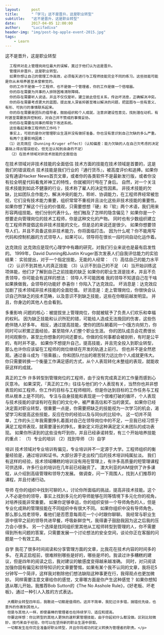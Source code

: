 ```yaml
---
layout:     post
title:      "「学习」这不是晋升，这是职业转型"
subtitle:   "这不是晋升，这是职业转型"
date:       2017-04-05 12:00:00
author:     "Lucifadiva"
header-img: "img/post-bg-apple-event-2015.jpg"
tags:
    - Learn
---
```


> 


<div>
 <p>这不是晋升，这是职业转型

      工程师对走上管理岗岗位最大的误解，莫过于他们认为这是晋升。
      管理并非晋升，这是职业转型。
      如果你想让自己的管理工作高效，必须每天进行与工程师技能完全不同的练习。这些技能可能是你从未培养甚至未曾察觉的。
      你的工作不是做一个工程师，也不是做一个管理者，你的工作是做一个倍增器。
      你的存在需要为共事的人排除困难清除障碍。
      你的存在需要听人说话，并且不仅仅是听，建立彼此信任关系，传达坏消息，正确解决冲突。
      你的存在需要考虑更大的蓝图，提出发人深省抑甚至难以解决的问题，把蓝图与一些有意义、有形、可执行的事情联系起来。
      你的存在需要是团队的倡导者，鼓励组织和个人成就，注意非建设性意见，找到潜在动机，有时甚至需要放弃控制权，对自己并不赞成的事情妥协。
      你的存在需要在同事的帮助下改进系统。
      这些看起来像工程师的工作吗？
      事实上，可悲的是你对管理职业生涯并没有做好准备，你也没有意识到自己欠缺的多么严重。
      有两个主要影响因素：
     （1）达克效应（Dunning-Kruger effect）（认知偏差：能力欠缺的人在自己欠考虑的决定基础上得出错误结论，但无法认知到自身的不足）
      （2）在技术领域对非技术技能的全面低估

在技术领域对非技术技能的全面低估
     技术方面的技能在技术领域是首要的，这是我们的错误观点
     技术技能是我们行业的『通行货币』，被高度评价和追捧。如果你没有通读Hacker News首页文章，或者你的各类软件不是最新发行版，或者你没有拉全明星代码看鬼斧神工的特性，你就被同行甩在了身后。
     自然，对一个关注技术技能到如此不健康的行业，技术称了雇人的决定性因素。
     非技术技能的欠缺，比如团队合作能力，解决冲突的能力，聆听、协调能力，在工程师界经常被忽视，它们没有技术能力重要，组织常常不重视并且淡化这些非技术技能的重要性。
     如果你想了解这个行业的价值观，只需要想想『硬』和『软』两个术语，我们用来形容两组技能。他们分别代表什么，他们触及了怎样的隐含偏见？
     如果你是一个想要走向管理岗位的技术工程师，你是这种文化的产物。
     同时也有少数组织建立在工程师界提倡这些非技术技能的文化，但是总的来说还是很少。
     如果你想要领导人们，并且不具备这些非技术能力，你将面临打击。
     因为什么呢？你不能用写代码和控制机器的方式领导人，如果可以，领导将在很长一段时间自动化运作着。

达克效应
     达克效应是现代心理学中有趣的研究，对我们行业来说也是最有启发性的。
     1999年，David Dunning和Justin Kruger首次发表人们自我评估能力的实验结果：
          实验提出，对于一个指定技能，无能的人经常：
          （1）高估自己的能力水平
          （2）认识不到其他人的真正技能
          （3）认识不到自己的不足
          （4）当开始训练这项体能，他们才了解到自己之前技能的缺乏
     如果你的职业生涯是技术，并且不负责领导，你可能会有这样的想法：
          领导人不可能困难
          我的领导不知道自己在干啥
          如果换做我，会领导的功能好
     恭喜你！你陷入了达克效应。
     坏消息是：达克效应加剧了技术领域非技术技能的全面贬值。
     好消息是：走上管理岗位，你很快会认识自己所缺乏的技术范畴，以及意识不到缺乏技能，这些在你眼前越发明显。
     并且，你身边的其他人也会看到。

多重影响
     问题的核心：被提拔坐上管理岗位，你就被赋予了负责人们欢乐和幸福的权利。
     因为缺乏技能和认识所犯的错，可能给人造成无法挽回的伤害，这些伤疤伴随人好多年。
     相反，通过提高技能，使你的团队朝着同一个i饿方向努力，你同时可以积累正面经验，甚至陪伴人们整个职业生涯。
     你的团队成员会花费很长时间观察你，甚至比你想象的时间还要长。你做的任何事都会被剖析，有时是公平的，有时并不是。
     如果你不想提升自己，提高技能，并且完全投入到职业转型，那么也许你应该留在工程师的岗位继续在开发的轨道上前行。
     但也并不是全然悲观。通过奋斗成为『倍乘器』，你和团队付出的艰苦努力远比你个人成就更伟大。
     你只需要转换一个衡量工作满足感的方式，从个人表现转化未整组的表现，就能收获这样的成就。

真正的工作
     许多转型到管理岗位的工程师，由于没有完成真正的工作量而感到心灰意冷。
     如果深究，『真正的工作』往往与他们的个人表现有关，当然你也并非想表现的如工程师，你工作的目标与工程师相同，但是你达到目标的工作任务与工程师从根本上是不同的。
     专注与自身技能和表现是一个很难打破的循环，个人表现与技术技能的谬误有时在我们的文化中，被严重高估和不当的褒奖。
     如果你已经决定面对职业转型，很重要一点是，你需要把缺乏的技能视为一次学习的机会，渴望学习和提高这些技能，反应在你的经验以及与同伙的比较中。
     这一切并不简单，工作的头三年我需要挣扎着面对自己在领导岗位中的不足，一旦我已经习惯于满足工程师表现，就需要漫长的挣扎，重新定义将这种满足定义未团队的成功表现。
     如果你所读到的这些没有吓到你，并且已经承诺转型，有三个开始培养技能的重点：
          （1）专业的培训
          （2）找到导师
          （3）自学

培训
     技术领域对专业培训有偏见，专业培训并不一定源于大学。工程师组织的衡量经验是，通过培训和证书。大部分源于走出校门后的技术培训纯属扯淡。
     我们有这样的经验，技术领域糟糕的培训没有用在管理上，有许多高质量的短管理课程可供选择，许多行业的培训在几年前已经融资了。
     澳大利亚的AIM提供了许多课程，从介绍到高级管理和领导力发展。
     做调查，问一下周围人，找到人们推荐的课程，并且付诸行动。

导师
     在你的组织中找到可聊的人，讨论你所面临的挑战，提高非技术技能。这个人不必是你的领导，事实上找到多元化的导师能够在同等情境下多元化你的视角，对培养技能非常重要。
     如果你足够幸运，你的组织安排一个导师角色的人，但是专业化成熟的管理技能在不同组织中有很大不同。
     如果你组织中没有导师角色，那么那么找老领导，看他们是否愿意每周花一个小时跟你聊聊。
     我经常与职业生涯中很早之前的领导共进早餐，呼吸新鲜空气，我得妻子鼓励我因为这之后我的压力会小很多。
     另一个选择是找同组织里其他从工程师转型到管理的人，你不需要得到所有问题的答案，只需要发展一个讨论想法的安全空间，谈论你正在客服的问题是一个有效工具。

自学
     我花了很多时间阅读和分享管理方面的文章，比我花在技术内容的时间多的多。
     在真正启程前，很难辨别哪些是好的，哪些是坏的。我读过许多糟糕的建议，但是四年的阅读之后，我对建议的敏感度变得越来越准确。
     同时，对只阅读加强你固有偏见和领导知识的文章要警惕，如果有某个我不认同的文章，我将花5分钟写一个简评，这样我对剔除他们想法缺陷这种事更在行，我得观点也更加微妙。
     同样需要注意文章给你的感觉，文章哪方面是你产生这种感觉？
     如果你想知道从哪儿开始，我推荐Bob Sutton的《The No Asshole Rule》，《好老板、坏老板》，通过一种引人入胜的方式表达。

     大概职业转型四年后，我敢说一切都是值得的。这并不简单，我犯过许多错，搞错优先级，也意外的伤害到其他人。
     但是与其他人一样，即使最棒的管理者也在持续学习、适应和提高。
     你要这样想：你比转型的其他人更快的速积累管理技能，由于你起初什么都没做。区别比较微妙，技巧来自于经验，你可以在坚持新的职业生涯中获取。
     一切都发生在你完全准备好职业转型，并且你将成功的定义转换为管理者的职责。</p> 
</div>




